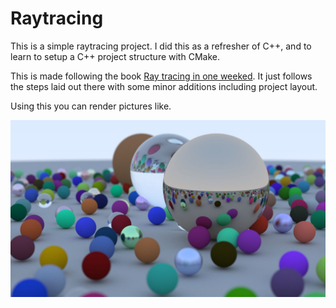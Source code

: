 # Raytracing

This is a simple raytracing project. I did this as a refresher of C++, and to 
learn to setup a C++ project structure with CMake.

This is made following the book [Ray tracing in one weeked](https://raytracing.github.io/books/RayTracingInOneWeekend.html). 
It just follows the steps laid out there with some minor additions including project layout.


Using this you can render pictures like.

![Picture](render.jpg)